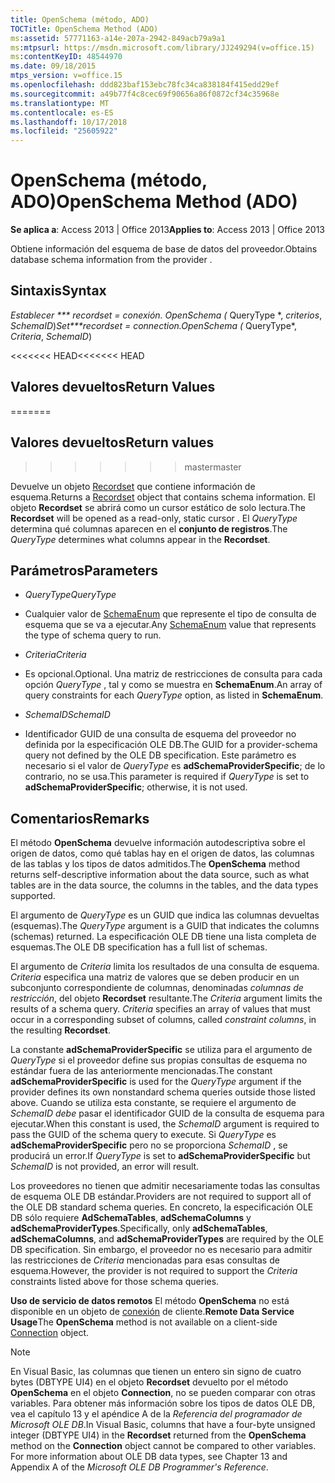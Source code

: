 ```yaml
---
title: OpenSchema (método, ADO)
TOCTitle: OpenSchema Method (ADO)
ms:assetid: 57771163-a14e-207a-2942-849acb79a9a1
ms:mtpsurl: https://msdn.microsoft.com/library/JJ249294(v=office.15)
ms:contentKeyID: 48544970
ms.date: 09/18/2015
mtps_version: v=office.15
ms.openlocfilehash: ddd823baf153ebc78fc34ca838184f415edd29ef
ms.sourcegitcommit: a49b77f4c8cec69f90656a86f0872cf34c35968e
ms.translationtype: MT
ms.contentlocale: es-ES
ms.lasthandoff: 10/17/2018
ms.locfileid: "25605922"
---
```

# <a name="openschema-method-ado"></a><span data-ttu-id="65e18-102">OpenSchema (método, ADO)</span><span class="sxs-lookup"><span data-stu-id="65e18-102">OpenSchema Method (ADO)</span></span>


<span data-ttu-id="65e18-103">**Se aplica a**: Access 2013 | Office 2013</span><span class="sxs-lookup"><span data-stu-id="65e18-103">**Applies to**: Access 2013 | Office 2013</span></span>


<span data-ttu-id="65e18-104">Obtiene información del esquema de base de datos del proveedor.</span><span class="sxs-lookup"><span data-stu-id="65e18-104">Obtains database schema information from the provider .</span></span>

## <a name="syntax"></a><span data-ttu-id="65e18-105">Sintaxis</span><span class="sxs-lookup"><span data-stu-id="65e18-105">Syntax</span></span>

<span data-ttu-id="65e18-106">**Establecer \*\*\* recordset* = *conexión*. OpenSchema (* QueryType \*, *criterios*, *SchemaID*)</span><span class="sxs-lookup"><span data-stu-id="65e18-106">**Set\*\*\*recordset* = *connection*.OpenSchema (* QueryType\*, *Criteria*, *SchemaID*)</span></span>

<span data-ttu-id="65e18-107"><<<<<<< HEAD</span><span class="sxs-lookup"><span data-stu-id="65e18-107"><<<<<<< HEAD</span></span>
## <a name="return-values"></a><span data-ttu-id="65e18-108">Valores devueltos</span><span class="sxs-lookup"><span data-stu-id="65e18-108">Return Values</span></span>
=======
## <a name="return-values"></a><span data-ttu-id="65e18-109">Valores devueltos</span><span class="sxs-lookup"><span data-stu-id="65e18-109">Return values</span></span>
>>>>>>> <span data-ttu-id="65e18-110">master</span><span class="sxs-lookup"><span data-stu-id="65e18-110">master</span></span>

<span data-ttu-id="65e18-111">Devuelve un objeto [Recordset](recordset-object-ado.md) que contiene información de esquema.</span><span class="sxs-lookup"><span data-stu-id="65e18-111">Returns a [Recordset](recordset-object-ado.md) object that contains schema information.</span></span> <span data-ttu-id="65e18-112">El objeto **Recordset** se abrirá como un cursor estático de solo lectura.</span><span class="sxs-lookup"><span data-stu-id="65e18-112">The **Recordset** will be opened as a read-only, static cursor .</span></span> <span data-ttu-id="65e18-113">El *QueryType* determina qué columnas aparecen en el **conjunto de registros**.</span><span class="sxs-lookup"><span data-stu-id="65e18-113">The *QueryType* determines what columns appear in the **Recordset**.</span></span>

## <a name="parameters"></a><span data-ttu-id="65e18-114">Parámetros</span><span class="sxs-lookup"><span data-stu-id="65e18-114">Parameters</span></span>

  - <span data-ttu-id="65e18-115">*QueryType*</span><span class="sxs-lookup"><span data-stu-id="65e18-115">*QueryType*</span></span>

  - <span data-ttu-id="65e18-116">Cualquier valor de [SchemaEnum](schemaenum.md) que represente el tipo de consulta de esquema que se va a ejecutar.</span><span class="sxs-lookup"><span data-stu-id="65e18-116">Any [SchemaEnum](schemaenum.md) value that represents the type of schema query to run.</span></span>

  - <span data-ttu-id="65e18-117">*Criteria*</span><span class="sxs-lookup"><span data-stu-id="65e18-117">*Criteria*</span></span>

  - <span data-ttu-id="65e18-118">Es opcional.</span><span class="sxs-lookup"><span data-stu-id="65e18-118">Optional.</span></span> <span data-ttu-id="65e18-119">Una matriz de restricciones de consulta para cada opción *QueryType* , tal y como se muestra en **SchemaEnum**.</span><span class="sxs-lookup"><span data-stu-id="65e18-119">An array of query constraints for each *QueryType* option, as listed in **SchemaEnum**.</span></span>

  - <span data-ttu-id="65e18-120">*SchemaID*</span><span class="sxs-lookup"><span data-stu-id="65e18-120">*SchemaID*</span></span>

  - <span data-ttu-id="65e18-121">Identificador GUID de una consulta de esquema del proveedor no definida por la especificación OLE DB.</span><span class="sxs-lookup"><span data-stu-id="65e18-121">The GUID for a provider-schema query not defined by the OLE DB specification.</span></span> <span data-ttu-id="65e18-122">Este parámetro es necesario si el valor de *QueryType* es **adSchemaProviderSpecific**; de lo contrario, no se usa.</span><span class="sxs-lookup"><span data-stu-id="65e18-122">This parameter is required if *QueryType* is set to **adSchemaProviderSpecific**; otherwise, it is not used.</span></span>

## <a name="remarks"></a><span data-ttu-id="65e18-123">Comentarios</span><span class="sxs-lookup"><span data-stu-id="65e18-123">Remarks</span></span>

<span data-ttu-id="65e18-124">El método **OpenSchema** devuelve información autodescriptiva sobre el origen de datos, como qué tablas hay en el origen de datos, las columnas de las tablas y los tipos de datos admitidos.</span><span class="sxs-lookup"><span data-stu-id="65e18-124">The **OpenSchema** method returns self-descriptive information about the data source, such as what tables are in the data source, the columns in the tables, and the data types supported.</span></span>

<span data-ttu-id="65e18-125">El argumento de *QueryType* es un GUID que indica las columnas devueltas (esquemas).</span><span class="sxs-lookup"><span data-stu-id="65e18-125">The *QueryType* argument is a GUID that indicates the columns (schemas) returned.</span></span> <span data-ttu-id="65e18-126">La especificación OLE DB tiene una lista completa de esquemas.</span><span class="sxs-lookup"><span data-stu-id="65e18-126">The OLE DB specification has a full list of schemas.</span></span>

<span data-ttu-id="65e18-p105">El argumento de *Criteria* limita los resultados de una consulta de esquema. *Criteria* especifica una matriz de valores que se deben producir en un subconjunto correspondiente de columnas, denominadas *columnas de restricción*, del objeto **Recordset** resultante.</span><span class="sxs-lookup"><span data-stu-id="65e18-p105">The *Criteria* argument limits the results of a schema query. *Criteria* specifies an array of values that must occur in a corresponding subset of columns, called *constraint columns*, in the resulting **Recordset**.</span></span>

<span data-ttu-id="65e18-129">La constante **adSchemaProviderSpecific** se utiliza para el argumento de *QueryType* si el proveedor define sus propias consultas de esquema no estándar fuera de las anteriormente mencionadas.</span><span class="sxs-lookup"><span data-stu-id="65e18-129">The constant **adSchemaProviderSpecific** is used for the *QueryType* argument if the provider defines its own nonstandard schema queries outside those listed above.</span></span> <span data-ttu-id="65e18-130">Cuando se utiliza esta constante, se requiere el argumento de *SchemaID debe* pasar el identificador GUID de la consulta de esquema para ejecutar.</span><span class="sxs-lookup"><span data-stu-id="65e18-130">When this constant is used, the *SchemaID* argument is required to pass the GUID of the schema query to execute.</span></span> <span data-ttu-id="65e18-131">Si *QueryType* es **adSchemaProviderSpecific** pero no se proporciona *SchemaID* , se producirá un error.</span><span class="sxs-lookup"><span data-stu-id="65e18-131">If *QueryType* is set to **adSchemaProviderSpecific** but *SchemaID* is not provided, an error will result.</span></span>

<span data-ttu-id="65e18-132">Los proveedores no tienen que admitir necesariamente todas las consultas de esquema OLE DB estándar.</span><span class="sxs-lookup"><span data-stu-id="65e18-132">Providers are not required to support all of the OLE DB standard schema queries.</span></span> <span data-ttu-id="65e18-133">En concreto, la especificación OLE DB sólo requiere **AdSchemaTables**, **adSchemaColumns** y **adSchemaProviderTypes**.</span><span class="sxs-lookup"><span data-stu-id="65e18-133">Specifically, only **adSchemaTables**, **adSchemaColumns**, and **adSchemaProviderTypes** are required by the OLE DB specification.</span></span> <span data-ttu-id="65e18-134">Sin embargo, el proveedor no es necesario para admitir las restricciones de *Criteria* mencionadas para esas consultas de esquema.</span><span class="sxs-lookup"><span data-stu-id="65e18-134">However, the provider is not required to support the *Criteria* constraints listed above for those schema queries.</span></span>

<span data-ttu-id="65e18-135">**Uso de servicio de datos remotos** El método **OpenSchema** no está disponible en un objeto de [conexión](connection-object-ado.md) de cliente.</span><span class="sxs-lookup"><span data-stu-id="65e18-135">**Remote Data Service Usage**The **OpenSchema** method is not available on a client-side [Connection](connection-object-ado.md) object.</span></span>


> [!NOTE]
> <P><span data-ttu-id="65e18-p108">En Visual Basic, las columnas que tienen un entero sin signo de cuatro bytes (DBTYPE UI4) en el objeto <STRONG>Recordset</STRONG> devuelto por el método <STRONG>OpenSchema</STRONG> en el objeto <STRONG>Connection</STRONG>, no se pueden comparar con otras variables. Para obtener más información sobre los tipos de datos OLE DB, vea el capítulo 13 y el apéndice A de la <EM>Referencia del programador de Microsoft OLE DB</EM>.</span><span class="sxs-lookup"><span data-stu-id="65e18-p108">In Visual Basic, columns that have a four-byte unsigned integer (DBTYPE UI4) in the <STRONG>Recordset</STRONG> returned from the <STRONG>OpenSchema</STRONG> method on the <STRONG>Connection</STRONG> object cannot be compared to other variables. For more information about OLE DB data types, see Chapter 13 and Appendix A of the <EM>Microsoft OLE DB Programmer's Reference</EM>.</span></span></P>


